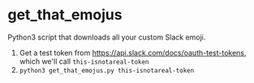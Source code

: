 # get_that_emojus
Python3 script that downloads all your custom Slack emoji.

1. Get a test token from https://api.slack.com/docs/oauth-test-tokens, which we'll call `this-isnotareal-token`
2. `python3 get_that_emojus.py this-isnotareal-token`
